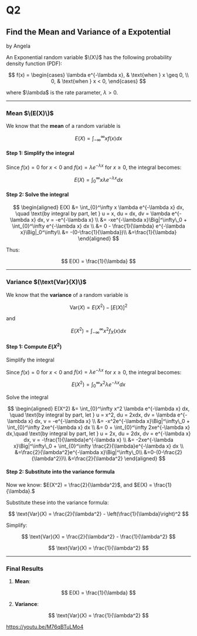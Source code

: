 # Q2
## Find the Mean and Variance of a Expotential
by Angela

An Exponential random variable $\(X\)$ has the following probability density function (PDF):

$$
f(x) = 
\begin{cases}
\lambda e^{-\lambda x}, & \text{when } x \geq 0, \\
0, & \text{when } x < 0,
\end{cases}
$$

where $\lambda\$ is the rate parameter, $\lambda > 0$.

---

### Mean $\(E(X)\)$

We know that the **mean** of a random variable is

$$
E(X) = \int_{-\infty}^\infty x f(x) dx
$$

#### Step 1: Simplify the integral

Since $f(x) = 0$ for $x < 0$ and  $f(x) = \lambda e^{-\lambda x}$ for $x \geq 0$, the integral becomes:

$$
E(X) = \int_{0}^\infty x \lambda e^{-\lambda x} dx
$$

#### Step 2: Solve the integral

$$
\begin{aligned}
E(X) &= \int_{0}^\infty x \lambda e^{-\lambda x} dx, \quad \text{by integral by part, let } u = x,  du = dx,  dv = \lambda e^{-\lambda x} dx,  v = -e^{-\lambda x} \\
&= -xe^{-\lambda x}\Big|^\infty\_0 + \int_{0}^\infty e^{-\lambda x} dx \\
&= 0 - \frac{1}{\lambda} e^{-\lambda x}\Big|_0^\infty\\
&= -(0-\frac{1}{\lambda})\\
&=\frac{1}{\lambda}
\end{aligned}
$$

Thus:

$$
E(X) = \frac{1}{\lambda}
$$

---

### Variance $(\text{Var}(X)\)$

We know that the **variance** of a random variable is 

$$
\text{Var}(X) = E(X^2) - [E(X)]^2
$$

and

$$
E(X^2) = \int_{-\infty}^\infty x^2 f_X(x) dx
$$

#### Step 1: Compute $E(X^2)$

Simplify the integral

Since $f(x) = 0$ for $x < 0$ and  $f(x) = \lambda e^{-\lambda x}$ for $x \geq 0$, the integral becomes:

$$
E(X^2) = \int_{0}^\infty x^2 \lambda e^{-\lambda x} dx
$$

Solve the integral

$$
\begin{aligned}
E(X^2) &= \int_{0}^\infty x^2 \lambda e^{-\lambda x} dx, \quad \text{by integral by part, let } u = x^2,  du = 2xdx,  dv = \lambda e^{-\lambda x} dx,  v = -e^{-\lambda x} \\
&= -x^2e^{-\lambda x}\Big|^\infty\_0 + \int_{0}^\infty 2xe^{-\lambda x} dx \\
&= 0 + \int_{0}^\infty 2xe^{-\lambda x} dx,\quad \text{by integral by part, let } u = 2x,  du = 2dx,  dv = e^{-\lambda x} dx,  v = -\frac{1}{\lambda}e^{-\lambda x} \\
&= -2xe^{-\lambda x}\Big|^\infty\_0 + \int_{0}^\infty \frac{2}{\lambda}e^{-\lambda x} dx \\
&=\frac{2}{\lambda^2}e^{-\lambda x}\Big|^\infty\_0\\
&=0-(0-\frac{2}{\lambda^2})\\
&=\frac{2}{\lambda^2}
\end{aligned}
$$

#### Step 2: Substitute into the variance formula

Now we know: $E(X^2) = \frac{2}{\lambda^2}$, and $E(X) = \frac{1}{\lambda}.$

Substitute these into the variance formula:

$$
\text{Var}(X) = \frac{2}{\lambda^2} - \left(\frac{1}{\lambda}\right)^2
$$

Simplify:

$$
\text{Var}(X) = \frac{2}{\lambda^2} - \frac{1}{\lambda^2}
$$

$$
\text{Var}(X) = \frac{1}{\lambda^2}
$$

---

### Final Results

1. **Mean**:

$$
E(X) = \frac{1}{\lambda}
$$

2. **Variance**:

$$
\text{Var}(X) = \frac{1}{\lambda^2}
$$


https://youtu.be/M76qBTuLMo4
